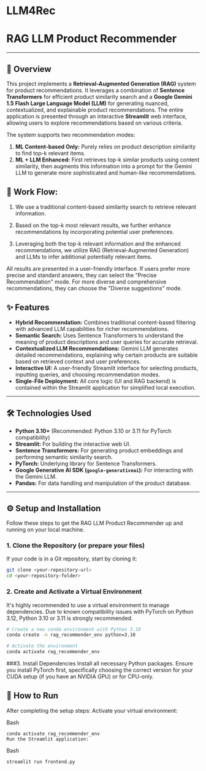 # LLM4Rec

# RAG LLM Product Recommender

---

## 🚀 Overview

This project implements a **Retrieval-Augmented Generation (RAG)** system for product recommendations. It leverages a combination of **Sentence Transformers** for efficient product similarity search and a **Google Gemini 1.5 Flash Large Language Model (LLM)** for generating nuanced, contextualized, and explainable product recommendations. The entire application is presented through an interactive **Streamlit** web interface, allowing users to explore recommendations based on various criteria.

The system supports two recommendation modes:
1.  **ML Content-based Only:** Purely relies on product description similarity to find top-k relevant items.
2.  **ML + LLM Enhanced:** First retrieves top-k similar products using content similarity, then augments this information into a prompt for the Gemini LLM to generate more sophisticated and human-like recommendations.

## 🚀 Work Flow:
1. We use a traditional content-based similarity search to retrieve relevant information.

2. Based on the top-k most relevant results, we further enhance recommendations by incorporating potential user preferences.

3. Leveraging both the top-k relevant information and the enhanced recommendations, we utilize RAG (Retrieval-Augmented Generation) and LLMs to infer additional potentially relevant items.

All results are presented in a user-friendly interface. If users prefer more precise and standard answers, they can select the "Precise Recommendation" mode. For more diverse and comprehensive recommendations, they can choose the "Diverse suggestions" mode.



## ✨ Features

* **Hybrid Recommendation:** Combines traditional content-based filtering with advanced LLM capabilities for richer recommendations.
* **Semantic Search:** Uses Sentence Transformers to understand the meaning of product descriptions and user queries for accurate retrieval.
* **Contextualized LLM Recommendations:** Gemini LLM generates detailed recommendations, explaining why certain products are suitable based on retrieved context and user preferences.
* **Interactive UI:** A user-friendly Streamlit interface for selecting products, inputting queries, and choosing recommendation modes.
* **Single-File Deployment:** All core logic (UI and RAG backend) is contained within the Streamlit application for simplified local execution.

---

## 🛠️ Technologies Used

* **Python 3.10+** (Recommended: Python 3.10 or 3.11 for PyTorch compatibility)
* **Streamlit:** For building the interactive web UI.
* **Sentence Transformers:** For generating product embeddings and performing semantic similarity search.
* **PyTorch:** Underlying library for Sentence Transformers.
* **Google Generative AI SDK (`google-generativeai`):** For interacting with the Gemini LLM.
* **Pandas:** For data handling and manipulation of the product database.

---

## ⚙️ Setup and Installation

Follow these steps to get the RAG LLM Product Recommender up and running on your local machine.

### 1. Clone the Repository (or prepare your files)

If your code is in a Git repository, start by cloning it:
```bash
git clone <your-repository-url>
cd <your-repository-folder>
```
### 2. Create and Activate a Virtual Environment
It's highly recommended to use a virtual environment to manage dependencies. Due to known compatibility issues with PyTorch on Python 3.12, Python 3.10 or 3.11 is strongly recommended.
```bash
# Create a new conda environment with Python 3.10
conda create -n rag_recommender_env python=3.10

# Activate the environment
conda activate rag_recommender_env
```
###3. Install Dependencies
Install all necessary Python packages. Ensure you install PyTorch first, specifically choosing the correct version for your CUDA setup (if you have an NVIDIA GPU) or for CPU-only.

## 🚀 How to Run
After completing the setup steps:
Activate your virtual environment:

Bash
```
conda activate rag_recommender_env
Run the Streamlit application:
```
Bash
```
streamlit run frontend.py
```


